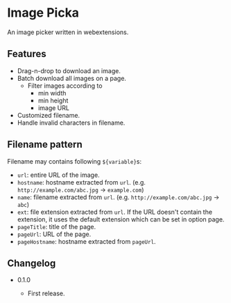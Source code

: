 Image Picka
===========

An image picker written in webextensions.

Features
--------

* Drag-n-drop to download an image.
* Batch download all images on a page.
	- Filter images according to
		- min width
		- min height
		- image URL
* Customized filename.
* Handle invalid characters in filename.

Filename pattern
----------------

Filename may contains following `${variable}`s:

* `url`: entire URL of the image.
* `hostname`: hostname extracted from `url`. (e.g. `http://example.com/abc.jpg` -> `example.com`)
* `name`: filename extracted from `url`. (e.g. `http://example.com/abc.jpg` -> `abc`)
* `ext`: file extension extracted from `url`. If the URL doesn't contain the extension, it uses the default extension which can be set in option page.
* `pageTitle`: title of the page.
* `pageUrl`: URL of the page.
* `pageHostname`: hostname extracted from `pageUrl`.

Changelog
---------

* 0.1.0

    - First release.
